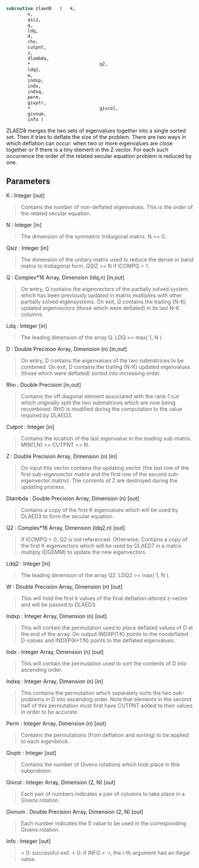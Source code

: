 ```fortran
subroutine zlaed8	(	k,
		n,
		qsiz,
		q,
		ldq,
		d,
		rho,
		cutpnt,
		z,
		dlambda,
		*                          q2,
		ldq2,
		w,
		indxp,
		indx,
		indxq,
		perm,
		givptr,
		*                          givcol,
		givnum,
		info )
```

 ZLAED8 merges the two sets of eigenvalues together into a single
 sorted set.  Then it tries to deflate the size of the problem.
 There are two ways in which deflation can occur:  when two or more
 eigenvalues are close together or if there is a tiny element in the
 Z vector.  For each such occurrence the order of the related secular
 equation problem is reduced by one.

## Parameters
K : Integer [out]
> Contains the number of non-deflated eigenvalues.
> This is the order of the related secular equation.

N : Integer [in]
> The dimension of the symmetric tridiagonal matrix.  N >= 0.

Qsiz : Integer [in]
> The dimension of the unitary matrix used to reduce
> the dense or band matrix to tridiagonal form.
> QSIZ >= N if ICOMPQ = 1.

Q : Complex*16 Array, Dimension (ldq,n) [in,out]
> On entry, Q contains the eigenvectors of the partially solved
> system which has been previously updated in matrix
> multiplies with other partially solved eigensystems.
> On exit, Q contains the trailing (N-K) updated eigenvectors
> (those which were deflated) in its last N-K columns.

Ldq : Integer [in]
> The leading dimension of the array Q.  LDQ >= max( 1, N ).

D : Double Precision Array, Dimension (n) [in,out]
> On entry, D contains the eigenvalues of the two submatrices to
> be combined.  On exit, D contains the trailing (N-K) updated
> eigenvalues (those which were deflated) sorted into increasing
> order.

Rho : Double Precision [in,out]
> Contains the off diagonal element associated with the rank-1
> cut which originally split the two submatrices which are now
> being recombined. RHO is modified during the computation to
> the value required by DLAED3.

Cutpnt : Integer [in]
> Contains the location of the last eigenvalue in the leading
> sub-matrix.  MIN(1,N) <= CUTPNT <= N.

Z : Double Precision Array, Dimension (n) [in]
> On input this vector contains the updating vector (the last
> row of the first sub-eigenvector matrix and the first row of
> the second sub-eigenvector matrix).  The contents of Z are
> destroyed during the updating process.

Dlambda : Double Precision Array, Dimension (n) [out]
> Contains a copy of the first K eigenvalues which will be used
> by DLAED3 to form the secular equation.

Q2 : Complex*16 Array, Dimension (ldq2,n) [out]
> If ICOMPQ = 0, Q2 is not referenced.  Otherwise,
> Contains a copy of the first K eigenvectors which will be used
> by DLAED7 in a matrix multiply (DGEMM) to update the new
> eigenvectors.

Ldq2 : Integer [in]
> The leading dimension of the array Q2.  LDQ2 >= max( 1, N ).

W : Double Precision Array, Dimension (n) [out]
> This will hold the first k values of the final
> deflation-altered z-vector and will be passed to DLAED3.

Indxp : Integer Array, Dimension (n) [out]
> This will contain the permutation used to place deflated
> values of D at the end of the array. On output INDXP(1:K)
> points to the nondeflated D-values and INDXP(K+1:N)
> points to the deflated eigenvalues.

Indx : Integer Array, Dimension (n) [out]
> This will contain the permutation used to sort the contents of
> D into ascending order.

Indxq : Integer Array, Dimension (n) [in]
> This contains the permutation which separately sorts the two
> sub-problems in D into ascending order.  Note that elements in
> the second half of this permutation must first have CUTPNT
> added to their values in order to be accurate.

Perm : Integer Array, Dimension (n) [out]
> Contains the permutations (from deflation and sorting) to be
> applied to each eigenblock.

Givptr : Integer [out]
> Contains the number of Givens rotations which took place in
> this subproblem.

Givcol : Integer Array, Dimension (2, N) [out]
> Each pair of numbers indicates a pair of columns to take place
> in a Givens rotation.

Givnum : Double Precision Array, Dimension (2, N) [out]
> Each number indicates the S value to be used in the
> corresponding Givens rotation.

Info : Integer [out]
> = 0:  successful exit.
> < 0:  if INFO = -i, the i-th argument had an illegal value.

